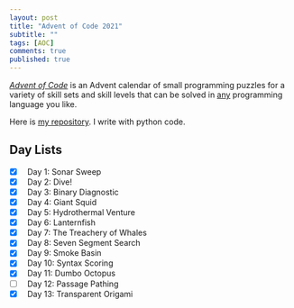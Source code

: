 ```yaml
---
layout: post
title: "Advent of Code 2021"
subtitle: ""
tags: [AOC]
comments: true
published: true
---
```


[*Advent of Code*](https://adventofcode.com/) is an Advent calendar of small programming puzzles for a variety of skill sets and skill levels that can be solved in [any](https://github.com/search?q=advent+of+code) programming language you like.

Here is [my repository](https://github.com/oicjacky/Code-Camp/tree/main/Advent_of_Code). I write with python code.

## Day Lists

- [x] &nbsp; Day 1: Sonar Sweep
- [x] &nbsp; Day 2: Dive!
- [x] &nbsp; Day 3: Binary Diagnostic
- [x] &nbsp; Day 4: Giant Squid
- [x] &nbsp; Day 5: Hydrothermal Venture
- [x] &nbsp; Day 6: Lanternfish
- [x] &nbsp; Day 7: The Treachery of Whales
- [x] &nbsp; Day 8: Seven Segment Search
- [x] &nbsp; Day 9: Smoke Basin
- [x] &nbsp; Day 10: Syntax Scoring
- [x] &nbsp; Day 11: Dumbo Octopus
- [ ] &nbsp; Day 12: Passage Pathing
- [x] &nbsp; Day 13: Transparent Origami
